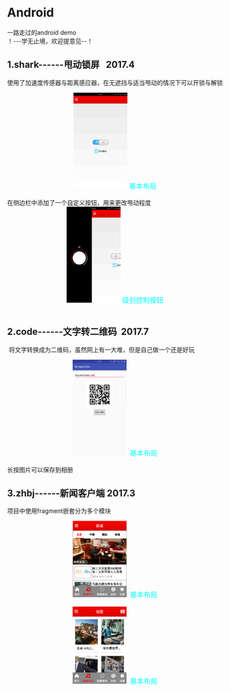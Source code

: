 # Android
一路走过的android demo  
！---学无止境，欢迎提意见--！
## 1.shark------甩动锁屏   2017.4
  使用了加速度传感器与距离感应器，在无遮挡与适当甩动的情况下可以开锁与解锁
<center>
<img src="https://github.com/1260408088/Android/blob/master/shark/shark/res/drawable-xxhdpi/1.jpg" width="25%" height="25%" />
  <font color=#00ffff size=3>基本布局</font>
</center><br/>
在侧边栏中添加了一个自定义按钮，用来更改甩动程度
<center>
<img src="https://github.com/1260408088/Android/blob/master/shark/shark/res/drawable-xxhdpi/2.jpg" width="25%" height="25%" />
  <font color=#00ffff size=3>级别控制按钮</font>
</center><br/>

## 2.code------文字转二维码  2017.7
  将文字转换成为二维码，虽然网上有一大堆，但是自己做一个还是好玩
 <center>
  <img src="https://github.com/1260408088/Android/blob/master/code/src/main/res/mipmap-xxxhdpi/1.png" width="25%" height="25%" />
  <font color=#00ffff size=3>基本布局</font>
</center><br/>
长按图片可以保存到相册

## 3.zhbj------新闻客户端  2017.3
项目中使用fragment嵌套分为多个模块
<center>
  <img src="https://github.com/1260408088/Android/blob/master/zhbj/zhbj74/res/drawable-xxhdpi/home.PNG" width="25%" height="25%" />
  <font color=#00ffff size=3>基本布局</font>
</center><br/>
<center>
  <img src="https://github.com/1260408088/Android/blob/master/zhbj/zhbj74/res/drawable-xxhdpi/zutu.PNG" width="25%" height="25%" />
  <font color=#00ffff size=3>基本布局</font>
</center><br/>
